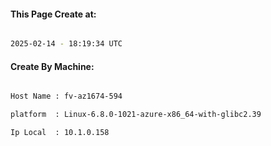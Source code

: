 
   
#### This Page Create at:

```bash

2025-02-14 - 18:19:34 UTC

```

#### Create By Machine:

```bash

Host Name : fv-az1674-594

platform  : Linux-6.8.0-1021-azure-x86_64-with-glibc2.39

Ip Local  : 10.1.0.158

```

